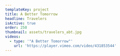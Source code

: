 ```yaml
---
templateKey: project
title: A Better Tomorrow
headline: Travelers
isActive: true
order: 250
thumbnail: assets/travelers_abt.jpg
videos:
  - type: '"A Better Tomorrow"'
    url: 'https://player.vimeo.com/video/431853544'
---
```

